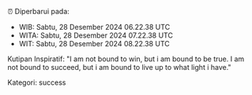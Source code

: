 ⏰ Diperbarui pada:
- WIB: Sabtu, 28 Desember 2024 06.22.38 UTC
- WITA: Sabtu, 28 Desember 2024 07.22.38 UTC
- WIT: Sabtu, 28 Desember 2024 08.22.38 UTC

Kutipan Inspiratif:
"I am not bound to win, but i am bound to be true. I am not bound to succeed, but i am bound to live up to what light i have."


Kategori: success

